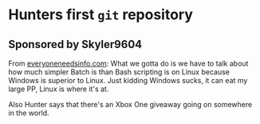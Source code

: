 # Hunters first `git` repository

## Sponsored by Skyler9604

From [everyoneneedsinfo.com](everyoneneedsinfo.com):
What we gotta do is we have to talk about how much simpler Batch is than Bash scripting is on Linux because Windows is superior to Linux. Just kidding Windows sucks, it can eat my large PP, Linux is where it's at.

Also Hunter says that there's an Xbox One giveaway going on somewhere in the world.
